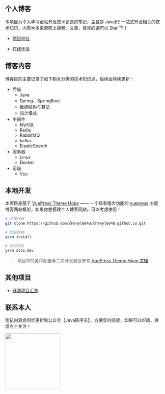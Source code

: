 ## 个人博客

本项目为个人学习全站开发技术记录的笔记，主要是 JavaEE 一站式开发相关的技术知识，内容大多来源网上视频、文章，喜欢的话可以 Star 下！

- [项目地址](https://github.com/chenyl8848/chenyl8848.github.io)

- [在线体验](https://chenyl8848.github.io/)

## 博客内容

博客目前主要记录了如下相关分类的技术知识点，后续会持续更新！

- 后端
  - Java
  - Spring、SpringBoot
  - 数据结构与算法
  - 设计模式
- 中间件
  - MySQL
  - Redis
  - RabbitMQ
  - kafka
  - ElasticSearch
- 服务器
  - Linux
  - Docker
- 前端
  - Vue

## 本地开发

本项目是基于 [VuePress Theme Hope](https://github.com/vuepress-theme-hope/vuepress-theme-hope) —— 一个具有强大功能的 [vuepress](https://github.com/vuejs/vuepress) 主题博客网站框架，如果你想搭建个人博客网站，可以考虑使用！

```bash
# 克隆代码
git clone https://github.com/chenyl8848/chenyl8848.github.io.git

# 安装依赖
yarn install

# 启动项目
yarn docs:dev
```

> 项目中的各种配置与二次开发建议参考 [VuePress Theme Hope 文档](https://theme-hope.vuejs.press/zh/)

## 其他项目

- [开源项目汇总](https://github.com/chenyl8848/great-open-source-project)

## 联系本人

笔记内容会同步更新到公众号【Java陈序员】，方便实时阅读，如果可以的话，麻烦点个关注！

<img align="" height="180px" src="https://chen-coding.oss-cn-shenzhen.aliyuncs.com/%E5%85%AC%E4%BC%97%E5%8F%B7.png" />